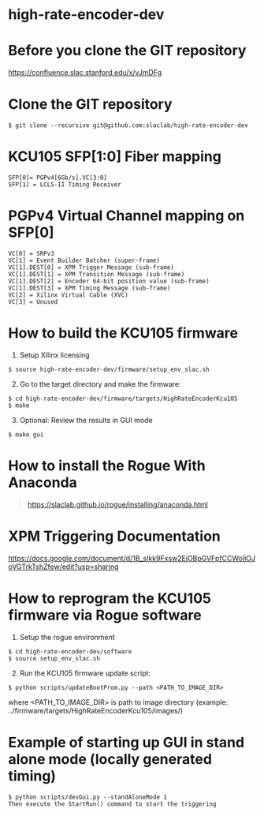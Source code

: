 # high-rate-encoder-dev

<!--- ######################################################## -->

# Before you clone the GIT repository

https://confluence.slac.stanford.edu/x/vJmDFg

# Clone the GIT repository

```
$ git clone --recursive git@github.com:slaclab/high-rate-encoder-dev
```
<!--- ######################################################## -->

# KCU105 SFP[1:0] Fiber mapping

```
SFP[0]= PGPv4[6Gb/s].VC[3:0]
SFP[1] = LCLS-II Timing Receiver
```

<!--- ######################################################## -->

# PGPv4 Virtual Channel mapping on SFP[0]

```
VC[0] = SRPv3
VC[1] = Event Builder Batcher (super-frame)
VC[1].DEST[0] = XPM Trigger Message (sub-frame)
VC[1].DEST[1] = XPM Transition Message (sub-frame)
VC[1].DEST[2] = Encoder 64-bit position value (sub-frame)
VC[1].DEST[3] = XPM Timing Message (sub-frame)
VC[2] = Xilinx Virtual Cable (XVC)
VC[3] = Unused
```

<!--- ######################################################## -->

# How to build the KCU105 firmware

1) Setup Xilinx licensing
```
$ source high-rate-encoder-dev/firmware/setup_env_slac.sh
```

2) Go to the target directory and make the firmware:
```
$ cd high-rate-encoder-dev/firmware/targets/HighRateEncoderKcu105
$ make
```

3) Optional: Review the results in GUI mode
```
$ make gui
```

<!--- ######################################################## -->

# How to install the Rogue With Anaconda

> https://slaclab.github.io/rogue/installing/anaconda.html

<!--- ######################################################## -->

# XPM Triggering Documentation

https://docs.google.com/document/d/1B_sIkk9Fxsw2EjOBpGVFpfCCWoIiOJoVGTrkTshZfew/edit?usp=sharing

<!--- ######################################################## -->

# How to reprogram the KCU105 firmware via Rogue software

1) Setup the rogue environment
```
$ cd high-rate-encoder-dev/software
$ source setup_env_slac.sh
```

2) Run the KCU105 firmware update script:
```
$ python scripts/updateBootProm.py --path <PATH_TO_IMAGE_DIR>
```
where <PATH_TO_IMAGE_DIR> is path to image directory (example: ../firmware/targets/HighRateEncoderKcu105/images/)

<!--- ######################################################## -->

# Example of starting up GUI in stand alone mode (locally generated timing)
```
$ python scripts/devGui.py --standAloneMode 1
Then execute the StartRun() command to start the triggering
```

<!--- ######################################################## -->
